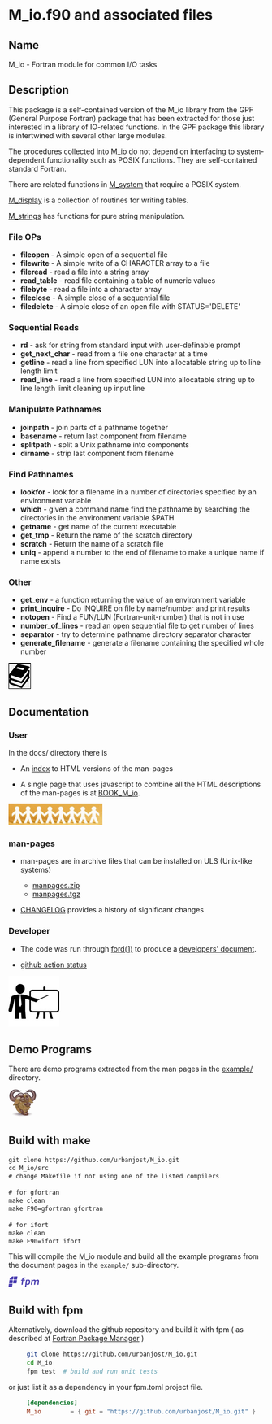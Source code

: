 # M_io.f90 and associated files

## Name

   M_io - Fortran module for common I/O tasks

## Description

This package is a self-contained version of the M_io library from the GPF
(General Purpose Fortran) package that has been extracted for those just
interested in a library of IO-related functions. In the GPF package this
library is intertwined with several other large modules.

The procedures collected into M_io do not depend on interfacing to
system-dependent functionality such as POSIX functions. They are
self-contained standard Fortran.

There are related functions in 
 [M_system](https://urbanjost.github.io/M_system/man3.html) 
that require a POSIX system.

 [M_display](https://urbanjost.github.io/M_display/man3.html) is
 a collection of routines for writing tables.

 [M_strings](https://urbanjost.github.io/M_strings/man3.html) has 
 functions for pure string manipulation.

### File OPs
 + **fileopen**     - A simple open of a sequential file 
 + **filewrite**    - A simple write of a CHARACTER array to a file 
 + **fileread**     - read a file into a string array 
 + **read_table**   - read file containing a table of numeric values 
 + **filebyte**     - read a file into a character array 
 + **fileclose**    - A simple close of a sequential file 
 + **filedelete**   - A simple close of an open file with STATUS='DELETE' 
### Sequential Reads
 + **rd**            - ask for string from standard input with user-definable prompt 
 + **get_next_char** - read from a file one character at a time 
 + **getline**       - read a line from specified LUN into allocatable string up to line length limit 
 + **read_line**     - read a line from specified LUN into allocatable string up to line length limit cleaning up input line 
### Manipulate Pathnames
 + **joinpath**      - join parts of a pathname together 
 + **basename**      - return last component from filename 
 + **splitpath**     - split a Unix pathname into components 
 + **dirname**       - strip last component from filename 
### Find Pathnames
 + **lookfor**       - look for a filename in a number of directories specified by an environment variable 
 + **which**         - given a command name find the pathname by searching the directories in the environment variable $PATH 
 + **getname**       - get name of the current executable 
 + **get_tmp**       - Return the name of the scratch directory 
 + **scratch**       - Return the name of a scratch file 
 + **uniq**          - append a number to the end of filename to make a unique name if name exists 
### Other
 + **get_env**           - a function returning the value of an environment variable 
 + **print_inquire**     - Do INQUIRE on file by name/number and print results 
 + **notopen**           - Find a FUN/LUN (Fortran-unit-number) that is not in use 
 + **number_of_lines**   - read an open sequential file to get number of lines 
 + **separator**         - try to determine pathname directory separator character 
 + **generate_filename** - generate a filename containing the specified whole number

![docs](docs/images/docs.gif)

## Documentation
### User 

In the docs/ directory there is

 - An [index](https://urbanjost.github.io/M_io/man3.html) to HTML versions
   of the man-pages 

 - A single page that uses javascript to combine all the HTML descriptions
   of the man-pages is at
   [BOOK_M_io](https://urbanjost.github.io/M_io/BOOK_M_io.html).

![manpages](docs/images/manpages.gif)
### man-pages
 - man-pages are in archive files that can be installed on ULS (Unix-like systems)
    + [manpages.zip](https://urbanjost.github.io/M_io/manpages.zip) 
    + [manpages.tgz](https://urbanjost.github.io/M_io/manpages.tgz) 

 - [CHANGELOG](docs/CHANGELOG.md) provides a history of significant changes

### Developer 

 - The code was run through [ford(1)](https://politicalphysicist.github.io/ford-fortran-documentation.html)
   to produce a [developers' document](https://urbanjost.github.io/M_strings/fpm-ford/index.html).

 - [github action status](docs/STATUS.md)

![demos](docs/images/demo.gif)

## Demo Programs

There are demo programs extracted from the man pages in the [example/](example/)
directory.

![gmake](docs/images/gnu.gif)

## Build with make

    git clone https://github.com/urbanjost/M_io.git
    cd M_io/src
    # change Makefile if not using one of the listed compilers
     
    # for gfortran
    make clean
    make F90=gfortran gfortran
     
    # for ifort
    make clean
    make F90=ifort ifort

This will compile the M_io module and build all the example programs from
the document pages in the `example/` sub-directory.

![fpm](docs/images/fpm_logo.gif)

## Build with fpm

Alternatively, download the github repository and build it with 
fpm ( as described at [Fortran Package Manager](https://github.com/fortran-lang/fpm) )

```bash
     git clone https://github.com/urbanjost/M_io.git
     cd M_io
     fpm test  # build and run unit tests
```

or just list it as a dependency in your fpm.toml project file.

```toml
     [dependencies]
     M_io        = { git = "https://github.com/urbanjost/M_io.git" }
```
